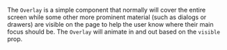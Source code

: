 The `Overlay` is a simple component that normally will cover the entire screen
while some other more prominent material (such as dialogs or drawers) are
visible on the page to help the user know where their main focus should be. The
`Overlay` will animate in and out based on the `visible` prop.
